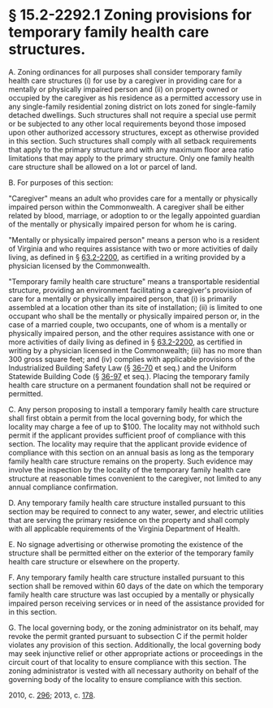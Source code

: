 # § 15.2-2292.1 Zoning provisions for temporary family health care structures.

<p>A. Zoning ordinances for all purposes shall consider temporary family health care structures (i) for use by a caregiver in providing care for a mentally or physically impaired person and (ii) on property owned or occupied by the caregiver as his residence as a permitted accessory use in any single-family residential zoning district on lots zoned for single-family detached dwellings. Such structures shall not require a special use permit or be subjected to any other local requirements beyond those imposed upon other authorized accessory structures, except as otherwise provided in this section. Such structures shall comply with all setback requirements that apply to the primary structure and with any maximum floor area ratio limitations that may apply to the primary structure. Only one family health care structure shall be allowed on a lot or parcel of land.</p><p>B. For purposes of this section:</p><p>"Caregiver" means an adult who provides care for a mentally or physically impaired person within the Commonwealth. A caregiver shall be either related by blood, marriage, or adoption to or the legally appointed guardian of the mentally or physically impaired person for whom he is caring.</p><p>"Mentally or physically impaired person" means a person who is a resident of Virginia and who requires assistance with two or more activities of daily living, as defined in § <a href='http://law.lis.virginia.gov/vacode/63.2-2200/'>63.2-2200</a>, as certified in a writing provided by a physician licensed by the Commonwealth.</p><p>"Temporary family health care structure" means a transportable residential structure, providing an environment facilitating a caregiver's provision of care for a mentally or physically impaired person, that (i) is primarily assembled at a location other than its site of installation; (ii) is limited to one occupant who shall be the mentally or physically impaired person or, in the case of a married couple, two occupants, one of whom is a mentally or physically impaired person, and the other requires assistance with one or more activities of daily living as defined in § <a href='http://law.lis.virginia.gov/vacode/63.2-2200/'>63.2-2200</a>, as certified in writing by a physician licensed in the Commonwealth; (iii) has no more than 300 gross square feet; and (iv) complies with applicable provisions of the Industrialized Building Safety Law (§ <a href='http://law.lis.virginia.gov/vacode/36-70/'>36-70</a> et seq.) and the Uniform Statewide Building Code (§ <a href='http://law.lis.virginia.gov/vacode/36-97/'>36-97</a> et seq.). Placing the temporary family health care structure on a permanent foundation shall not be required or permitted.</p><p>C. Any person proposing to install a temporary family health care structure shall first obtain a permit from the local governing body, for which the locality may charge a fee of up to $100. The locality may not withhold such permit if the applicant provides sufficient proof of compliance with this section. The locality may require that the applicant provide evidence of compliance with this section on an annual basis as long as the temporary family health care structure remains on the property. Such evidence may involve the inspection by the locality of the temporary family health care structure at reasonable times convenient to the caregiver, not limited to any annual compliance confirmation.</p><p>D. Any temporary family health care structure installed pursuant to this section may be required to connect to any water, sewer, and electric utilities that are serving the primary residence on the property and shall comply with all applicable requirements of the Virginia Department of Health.</p><p>E. No signage advertising or otherwise promoting the existence of the structure shall be permitted either on the exterior of the temporary family health care structure or elsewhere on the property.</p><p>F. Any temporary family health care structure installed pursuant to this section shall be removed within 60 days of the date on which the temporary family health care structure was last occupied by a mentally or physically impaired person receiving services or in need of the assistance provided for in this section.</p><p>G. The local governing body, or the zoning administrator on its behalf, may revoke the permit granted pursuant to subsection C if the permit holder violates any provision of this section. Additionally, the local governing body may seek injunctive relief or other appropriate actions or proceedings in the circuit court of that locality to ensure compliance with this section. The zoning administrator is vested with all necessary authority on behalf of the governing body of the locality to ensure compliance with this section.</p><p>2010, c. <a href='http://lis.virginia.gov/cgi-bin/legp604.exe?101+ful+CHAP0296'>296</a>; 2013, c. <a href='http://lis.virginia.gov/cgi-bin/legp604.exe?131+ful+CHAP0178'>178</a>.</p>